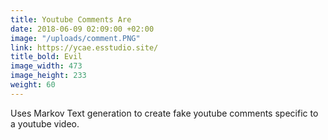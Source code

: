 ```yaml
---
title: Youtube Comments Are
date: 2018-06-09 02:09:00 +02:00
image: "/uploads/comment.PNG"
link: https://ycae.esstudio.site/
title_bold: Evil
image_width: 473
image_height: 233
weight: 60
---
```


Uses Markov Text generation to create fake youtube comments specific to a youtube video.